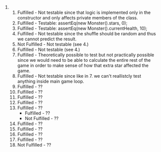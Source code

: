 1. 
	1. Fulfilled - Not testable since that logic is implemented only in the constructor 
	and only affects private members of the class.
	2. Fulfilled - Testable: assertEq(new Monster().stars, 0);
	3. Fulfilled - Testable: assertEq(new Monster().currentHealth, 10);
	4. Fulfilled - Not testable since the shuffle should be random and thus we cannot
	predict the result.
	5. Not Fulfilled - Not testable (see 4.)
	6. Fulfilled -  Not testable (see 4.)
	7. Fulfilled - Theoretically possible to test but not practically possible since we
	would need to be able to calculate the entire rest of the game in order to make sense
	of how that extra star affected the game.
	8. Fulfilled - Not testable since like in 7. we can't reallistcly test anything inside
	main game loop.
	9. Fulfilled - ??
	10. Fulfilled - ?? 
	11. Fulfilled - ??
	12. Fulfilled - ??
	13. Fulfilled - ?? 
		- Fulfilled - ??
		- Not Fulfilled - ??
	14. Fulfilled - ??
	15. Fulfilled - ??
	16. Fulfilled - ??
	17. Fulfilled - ??
	18. Not Fulfilled - ??
	
